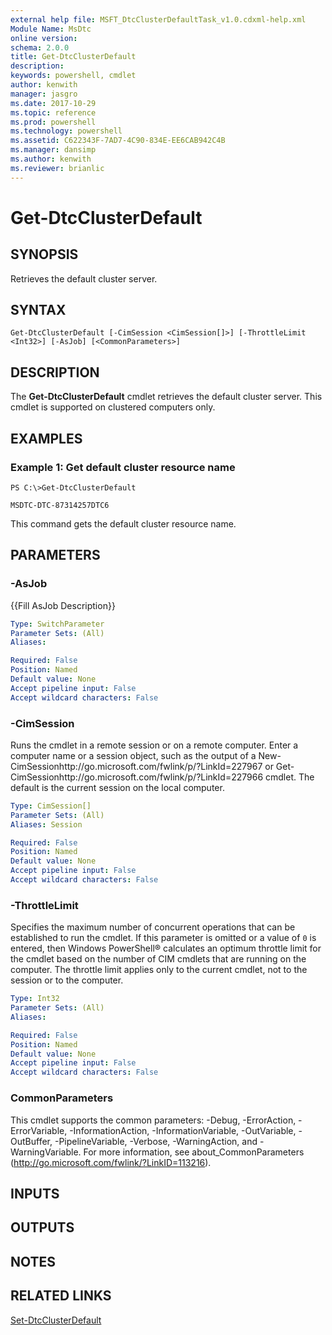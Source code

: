 ```yaml
---
external help file: MSFT_DtcClusterDefaultTask_v1.0.cdxml-help.xml
Module Name: MsDtc
online version: 
schema: 2.0.0
title: Get-DtcClusterDefault
description: 
keywords: powershell, cmdlet
author: kenwith
manager: jasgro
ms.date: 2017-10-29
ms.topic: reference
ms.prod: powershell
ms.technology: powershell
ms.assetid: C622343F-7AD7-4C90-834E-EE6CAB942C4B
ms.manager: dansimp
ms.author: kenwith
ms.reviewer: brianlic
---
```


# Get-DtcClusterDefault

## SYNOPSIS
Retrieves the default cluster server.

## SYNTAX

```
Get-DtcClusterDefault [-CimSession <CimSession[]>] [-ThrottleLimit <Int32>] [-AsJob] [<CommonParameters>]
```

## DESCRIPTION
The **Get-DtcClusterDefault** cmdlet retrieves the default cluster server.
This cmdlet is supported on clustered computers only.

## EXAMPLES

### Example 1: Get default cluster resource name
```
PS C:\>Get-DtcClusterDefault

MSDTC-DTC-87314257DTC6
```

This command gets the default cluster resource name.

## PARAMETERS

### -AsJob
{{Fill AsJob Description}}

```yaml
Type: SwitchParameter
Parameter Sets: (All)
Aliases: 

Required: False
Position: Named
Default value: None
Accept pipeline input: False
Accept wildcard characters: False
```

### -CimSession
Runs the cmdlet in a remote session or on a remote computer.
Enter a computer name or a session object, such as the output of a New-CimSessionhttp://go.microsoft.com/fwlink/p/?LinkId=227967 or Get-CimSessionhttp://go.microsoft.com/fwlink/p/?LinkId=227966 cmdlet.
The default is the current session on the local computer.

```yaml
Type: CimSession[]
Parameter Sets: (All)
Aliases: Session

Required: False
Position: Named
Default value: None
Accept pipeline input: False
Accept wildcard characters: False
```

### -ThrottleLimit
Specifies the maximum number of concurrent operations that can be established to run the cmdlet.
If this parameter is omitted or a value of `0` is entered, then Windows PowerShell® calculates an optimum throttle limit for the cmdlet based on the number of CIM cmdlets that are running on the computer.
The throttle limit applies only to the current cmdlet, not to the session or to the computer.

```yaml
Type: Int32
Parameter Sets: (All)
Aliases: 

Required: False
Position: Named
Default value: None
Accept pipeline input: False
Accept wildcard characters: False
```

### CommonParameters
This cmdlet supports the common parameters: -Debug, -ErrorAction, -ErrorVariable, -InformationAction, -InformationVariable, -OutVariable, -OutBuffer, -PipelineVariable, -Verbose, -WarningAction, and -WarningVariable. For more information, see about_CommonParameters (http://go.microsoft.com/fwlink/?LinkID=113216).

## INPUTS

## OUTPUTS

## NOTES

## RELATED LINKS

[Set-DtcClusterDefault](./Set-DtcClusterDefault.md)

